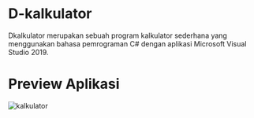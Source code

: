 # D-kalkulator

Dkalkulator merupakan sebuah program kalkulator sederhana yang menggunakan bahasa pemrograman C# dengan aplikasi Microsoft Visual Studio 2019.

# Preview Aplikasi

![kalkulator](https://user-images.githubusercontent.com/42115824/83329743-62e24e00-a2b5-11ea-8f1c-2cbe6fe9e905.PNG)
